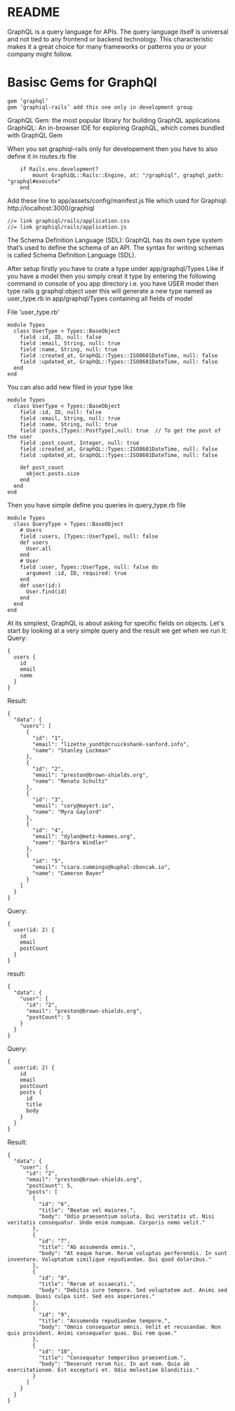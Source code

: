 # README
GraphQL is a query language for APIs. The query language itself is universal and not tied to any frontend or backend technology. This characteristic makes it a great choice for many frameworks or patterns you or your company might follow.


# Basisc Gems for GraphQl

    gem ‘graphql’
    gem ‘graphiql-rails’ add this one only in development group

GraphQL Gem: the most popular library for building GraphQL applications
GraphiQL: An in-browser IDE for exploring GraphQL, which comes bundled with GraphQL Gem

When you set graphiql-rails only for developement then you have to also define it in routes.rb file

        if Rails.env.development?
            mount GraphiQL::Rails::Engine, at: "/graphiql", graphql_path: "graphql#execute"
        end


Add these line to app/assets/config/manifest.js file which used for Graphiql: http://localhost:3000/graphiql 

    //= link graphiql/rails/application.css
    //= link graphiql/rails/application.js



The Schema Definition Language (SDL):
GraphQL has its own type system that’s used to define the schema of an API. The syntax for writing schemas is called Schema Definition Language (SDL).


After setup firstly you have to crate a type under app/graphql/Types
Like if you have a model then you simply creat it type by entering the following command in console of you app directory
i.e. you have USER model then type 
    rails g graphql:object user
this will generate a new type named as user_type.rb in app/graphql/Types containing all fields of model 

File 'user_type.rb'

    module Types
      class UserType < Types::BaseObject
        field :id, ID, null: false
        field :email, String, null: true
        field :name, String, null: true
        field :created_at, GraphQL::Types::ISO8601DateTime, null: false
        field :updated_at, GraphQL::Types::ISO8601DateTime, null: false
      end
    end

You can also add new filed in your type like 

    module Types
      class UserType < Types::BaseObject
        field :id, ID, null: false
        field :email, String, null: true
        field :name, String, null: true
        field :posts,[Types::PostType],null: true  // To get the post of the user
        field :post_count, Integer, null: true
        field :created_at, GraphQL::Types::ISO8601DateTime, null: false
        field :updated_at, GraphQL::Types::ISO8601DateTime, null: false

        def post_count
          object.posts.size
        end
      end
    end

Then you have simple define you queries in query_type.rb file 

    module Types
      class QueryType < Types::BaseObject
        # Users
        field :users, [Types::UserType], null: false
        def users
          User.all
        end
        # User
        field :user, Types::UserType, null: false do
          argument :id, ID, required: true
        end
        def user(id:)
          User.find(id)
        end
      end
    end

At its simplest, GraphQL is about asking for specific fields on objects. Let's start by looking at a very simple query and the result we get when we run it:
Query:

    {
      users {
        id
        email
        name
      }
    }

Result:

    {
      "data": {
        "users": [
          {
            "id": "1",
            "email": "lizette_yundt@cruickshank-sanford.info",
            "name": "Stanley Lockman"
          },
          {
            "id": "2",
            "email": "preston@brown-shields.org",
            "name": "Renato Schultz"
          },
          {
            "id": "3",
            "email": "cory@mayert.io",
            "name": "Myra Gaylord"
          },
          {
            "id": "4",
            "email": "dylan@metz-hammes.org",
            "name": "Barbra Windler"
          },
          {
            "id": "5",
            "email": "ciara.cummings@kuphal-zboncak.io",
            "name": "Cameron Bayer"
          }
        ]
      }
    }


Query:

    {
      user(id: 2) {
        id
        email
        postCount
      }
    }

result:

    {
      "data": {
        "user": {
          "id": "2",
          "email": "preston@brown-shields.org",
          "postCount": 5
        }
      }
    }

Query:

    {
      user(id: 2) {
        id
        email
        postCount
        posts {
          id
          title
          body
        }
      }
    }

Result:

    {
      "data": {
        "user": {
          "id": "2",
          "email": "preston@brown-shields.org",
          "postCount": 5,
          "posts": [
            {
              "id": "6",
              "title": "Beatae vel maiores.",
              "body": "Odio praesentium soluta. Qui veritatis ut. Nisi veritatis consequatur. Unde enim numquam. Corporis nemo velit."
            },
            {
              "id": "7",
              "title": "Ab assumenda omnis.",
              "body": "At eaque harum. Rerum voluptas perferendis. In sunt inventore. Voluptatum similique repudiandae. Qui quod doloribus."
            },
            {
              "id": "8",
              "title": "Rerum at occaecati.",
              "body": "Debitis iure tempora. Sed voluptatem aut. Animi sed numquam. Quasi culpa sint. Sed eos asperiores."
            },
            {
              "id": "9",
              "title": "Assumenda repudiandae tempore.",
              "body": "Omnis consequatur omnis. Velit et recusandae. Non quis provident. Animi consequatur quas. Qui rem quae."
            },
            {
              "id": "10",
              "title": "Consequatur temporibus praesentium.",
              "body": "Deserunt rerum hic. In aut nam. Quia ab exercitationem. Est excepturi et. Odio molestiae blanditiis."
            }
          ]
        }
      }
    }
